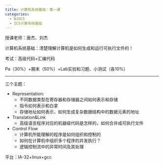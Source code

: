 ```yaml
---
title: 计算机系统基础：第一课
categories:
  - NJUCS
  - ICS计算系统基础
---
```


授课老师：唐杰、刘杰

计算机系统基础：清楚理解计算机是如何生成和运行可执行文件的！

考试：高级代码+汇编代码

Pa（30%）+期末（50%）+Lab实验和习题、小测试（各10%）

---

三个主题：

-   Representation:
    -   不同数据类型在寄存器和存储器之间如何表示和存储
    -   指令如何表示和白拿
    -   存储地址如何表示，如何生成复杂数据结构中的数据元素的地址
-   Translation&Link
    -   高级语言程序对应的机器级代码是怎样的，如何合并成可执行文件
-   Control Flow
    -   计算机所能理解的程序是如何组织和控制的
    -   如何在计算机中组织多个程序的并发执行？
    -   逻辑控制流中的异常时间及其处理

平台：IA-32+linux+gcc
